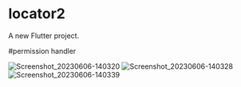 # locator2

A new Flutter project.

#permission handler 

![Screenshot_20230606-140320](https://github.com/smit11001/permission_handle/assets/113500028/a75357ed-68f9-45c0-a2df-08ccc5d6f84d)
![Screenshot_20230606-140328](https://github.com/smit11001/permission_handle/assets/113500028/3c377bda-7801-4c47-8a60-9aeeca1acfaf)
![Screenshot_20230606-140339](https://github.com/smit11001/permission_handle/assets/113500028/10997033-8a16-4400-8c3b-759ed92c4ed9)
